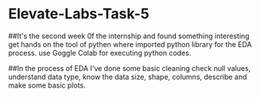 # Elevate-Labs-Task-5

##It's the second week 0f the internship and found something interesting get hands on the tool of pythen where imported python library for the EDA process. use Goggle Colab for executing python codes. 

 ##In the process of EDA I've done some basic cleaning check null values, understand data type, know the data size, shape, columns, describe and make some basic plots.
 
 
